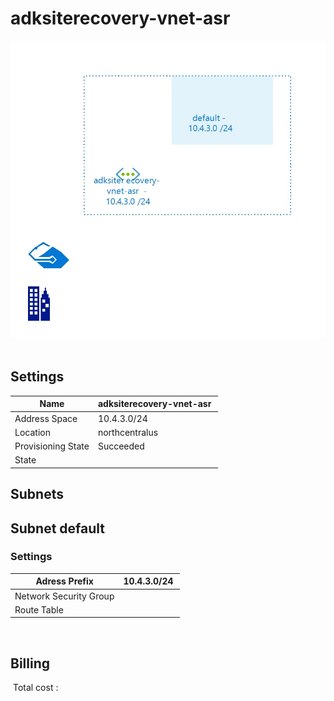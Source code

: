 # adksiterecovery-vnet-asr
![Cloudockit](../assets/f5e4f93d54d141a39d7af70fbe58e9d9.jpg) 
## Settings


| Name | adksiterecovery-vnet-asr  |
| --- | --- |
| Address Space | 10.4.3.0/24  |
| Location | northcentralus  |
| Provisioning State | Succeeded  |
| State |   |



## Subnets

## Subnet default

### Settings


| Adress Prefix | 10.4.3.0/24  |
| --- | --- |
| Network Security Group |   |
| Route Table |   |

 








## Billing
 Total cost : 
